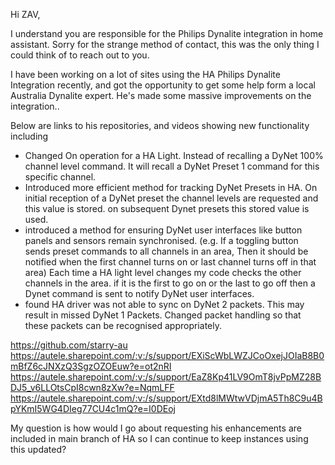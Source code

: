 Hi ZAV,

I understand you are responsible for the Philips Dynalite integration in home assistant.
Sorry for the strange method of contact, this was the only thing I could think of to reach out to you.


I have been working on a lot of sites using the HA Philips Dynalite Integration recently, and got the opportunity to get some help form a local Australia Dynalite expert.
He's made some massive improvements on the integration..

Below are links to his repositories, and videos showing new functionality including 
- Changed On operation for a HA Light. Instead of recalling a DyNet 100% channel level command. It will recall a DyNet Preset 1 command for this specific channel.
- Introduced more efficient method for tracking DyNet Presets in HA. On initial reception of a DyNet preset the channel levels are requested and this value is stored. on subsequent Dynet presets this stored value is used.
- introduced a method for ensuring DyNet user interfaces like button panels and sensors remain synchronised. (e.g. If a toggling button sends preset commands to all channels in an area, Then it should be notified when the first channel turns on or last channel turns off in that area)  Each time a HA light level changes my code checks the other channels in the area. if it is the first to go on or the last to go off then a Dynet command is sent to notify DyNet user interfaces.
- found HA driver was not able to sync on DyNet 2 packets. This may result in missed DyNet 1 Packets. Changed packet handling so that these packets can be recognised appropriately.

https://github.com/starry-au
https://autele.sharepoint.com/:v:/s/support/EXiScWbLWZJCoOxejJOIaB8B0mBfZ6cJNXzQ3SgzOZOEuw?e=ot2nRI
https://autele.sharepoint.com/:v:/s/support/EaZ8Kp41LV9OmT8jvPpMZ28BDJ5_v6LLOtsCpI8cwn8zXw?e=NqmLFF 
https://autele.sharepoint.com/:v:/s/support/EXtd8lMWtwVDjmA5Th8C9u4BpYKmI5WG4DIeg77CU4c1mQ?e=I0DEoj

My question is how would I go about requesting his enhancements are included in main branch of HA so I can continue to keep instances using this updated?
